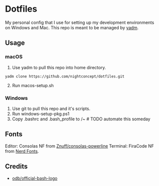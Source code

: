 # Dotfiles

My personal config that I  use for setting up my development environments on Windows and Mac. This repo is meant to be managed by [yadm](https://yadm.io/).

## Usage

### macOS
1. Use yadm to pull this repo into home directory.
```
yadm clone https://github.com/nightconcept/dotfiles.git
```
2. Run macos-setup.sh

### Windows
1. Use git to pull this repo and it's scripts.
2. Run windows-setup-pkg.ps1
3. Copy .bashrc and .bash_profile to /~ # TODO automate this someday

## Fonts

Editor: Consolas NF from [Znuff/consolas-powerline](https://github.com/Znuff/consolas-powerline)
Terminal: FiraCode NF from [Nerd Fonts](https://www.nerdfonts.com/font-downloads).

## Credits
- [odb/official-bash-logo](https://github.com/odb/official-bash-logo)